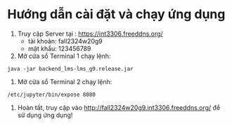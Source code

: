 # Hướng dẫn cài đặt và chạy ứng dụng


1. Truy cập Server tại : https://int3306.freeddns.org/
    - tài khoản: fall2324w20g9
    - mật khẩu: 123456789
2. Mở cửa sổ Terminal 1 chạy lệnh:
```
java -jar backend_lms-lms_g9.release.jar
```
1. Mở cửa sổ Terminal 2 chạy lệnh:
```
/etc/jupyter/bin/expose 8080
```
1. Hoàn tất, truy cập vào http://fall2324w20g9.int3306.freeddns.org/ để sử dụng ứng dụng!


